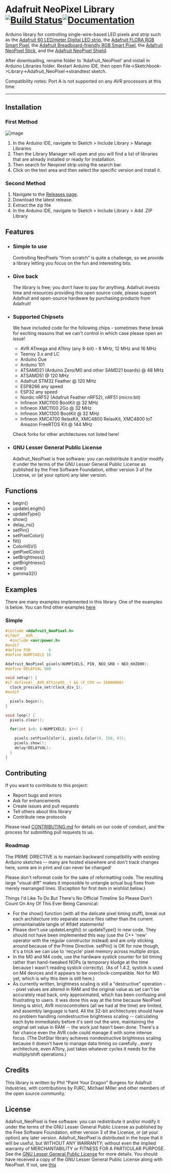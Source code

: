 # Adafruit NeoPixel Library [![Build Status](https://github.com/adafruit/Adafruit_NeoPixel/workflows/Arduino%20Library%20CI/badge.svg)](https://github.com/adafruit/Adafruit_NeoPixel/actions)[![Documentation](https://github.com/adafruit/ci-arduino/blob/master/assets/doxygen_badge.svg)](http://adafruit.github.io/Adafruit_NeoPixel/html/index.html)

Arduino library for controlling single-wire-based LED pixels and strip such as the [Adafruit 60 LED/meter Digital LED strip][strip], the [Adafruit FLORA RGB Smart Pixel][flora], the [Adafruit Breadboard-friendly RGB Smart Pixel][pixel], the [Adafruit NeoPixel Stick][stick], and the [Adafruit NeoPixel Shield][shield].

After downloading, rename folder to 'Adafruit_NeoPixel' and install in Arduino Libraries folder. Restart Arduino IDE, then open File->Sketchbook->Library->Adafruit_NeoPixel->strandtest sketch.

Compatibility notes: Port A is not supported on any AVR processors at this time

[flora]:  http://adafruit.com/products/1060
[strip]:  http://adafruit.com/products/1138
[pixel]:  http://adafruit.com/products/1312
[stick]:  http://adafruit.com/products/1426
[shield]: http://adafruit.com/products/1430

---

## Installation

### First Method

![image](https://user-images.githubusercontent.com/36513474/68967967-3e37f480-0803-11ea-91d9-601848c306ee.png)

1. In the Arduino IDE, navigate to Sketch > Include Library > Manage Libraries
1. Then the Library Manager will open and you will find a list of libraries that are already installed or ready for installation.
1. Then search for Neopixel strip using the search bar.
1. Click on the text area and then select the specific version and install it.

### Second Method

1. Navigate to the [Releases page](https://github.com/adafruit/Adafruit_NeoPixel/releases).
1. Download the latest release.
1. Extract the zip file
1. In the Arduino IDE, navigate to Sketch > Include Library > Add .ZIP Library

## Features

- ### Simple to use

  Controlling NeoPixels “from scratch” is quite a challenge, so we provide a library letting you focus on the fun and interesting bits.

- ### Give back

  The library is free; you don’t have to pay for anything. Adafruit invests time and resources providing this open source code, please support Adafruit and open-source hardware by purchasing products from Adafruit!

- ### Supported Chipsets

  We have included code for the following chips - sometimes these break for exciting reasons that we can't control in which case please open an issue!

  - AVR ATmega and ATtiny (any 8-bit) - 8 MHz, 12 MHz and 16 MHz
  - Teensy 3.x and LC
  - Arduino Due
  - Arduino 101
  - ATSAMD21 (Arduino Zero/M0 and other SAMD21 boards) @ 48 MHz
  - ATSAMD51 @ 120 MHz
  - Adafruit STM32 Feather @ 120 MHz
  - ESP8266 any speed
  - ESP32 any speed
  - Nordic nRF52 (Adafruit Feather nRF52), nRF51 (micro:bit)
  - Infineon XMC1100 BootKit @ 32 MHz
  - Infineon XMC1100 2Go @ 32 MHz
  - Infineon XMC1300 BootKit  @ 32 MHz
  - Infineon XMC4700 RelaxKit, XMC4800 RelaxKit, XMC4800 IoT Amazon FreeRTOS Kit @ 144 MHz

  Check forks for other architectures not listed here!

- ### GNU Lesser General Public License

  Adafruit_NeoPixel is free software: you can redistribute it and/or modify it under the terms of the GNU Lesser General Public License as published by the Free Software Foundation, either version 3 of the License, or (at your option) any later version.

## Functions

- begin()
- updateLength()
- updateType()
- show()
- delay_ns()
- setPin()
- setPixelColor()
- fill()
- ColorHSV()
- getPixelColor()
- setBrightness()
- getBrightness()
- clear()
- gamma32()

## Examples

There are many examples implemented in this library. One of the examples is below. You can find other examples [here](https://github.com/adafruit/Adafruit_NeoPixel/tree/master/examples)

### Simple

```Cpp
#include <Adafruit_NeoPixel.h>
#ifdef __AVR__
  #include <avr/power.h>
#endif
#define PIN        6
#define NUMPIXELS 16

Adafruit_NeoPixel pixels(NUMPIXELS, PIN, NEO_GRB + NEO_KHZ800);
#define DELAYVAL 500

void setup() {
#if defined(__AVR_ATtiny85__) && (F_CPU == 16000000)
  clock_prescale_set(clock_div_1);
#endif

  pixels.begin();
}

void loop() {
  pixels.clear();

  for(int i=0; i<NUMPIXELS; i++) {

    pixels.setPixelColor(i, pixels.Color(0, 150, 0));
    pixels.show();
    delay(DELAYVAL);
  }
}
```

## Contributing

If you want to contribute to this project:

- Report bugs and errors
- Ask for enhancements
- Create issues and pull requests
- Tell others about this library
- Contribute new protocols

Please read [CONTRIBUTING.md](https://github.com/adafruit/Adafruit_NeoPixel/blob/master/CONTRIBUTING.md) for details on our code of conduct, and the process for submitting pull requests to us.

### Roadmap

The PRIME DIRECTIVE is to maintain backward compatibility with existing Arduino sketches -- many are hosted elsewhere and don't track changes here, some are in print and can never be changed!

Please don't reformat code for the sake of reformatting code. The resulting large "visual diff" makes it impossible to untangle actual bug fixes from merely rearranged lines. (Exception for first item in wishlist below.)

Things I'd Like To Do But There's No Official Timeline So Please Don't Count On Any Of This Ever Being Canonical:

- For the show() function (with all the delicate pixel timing stuff), break out each architecture into separate source files rather than the current unmaintainable tangle of #ifdef statements!
- Please don't use updateLength() or updateType() in new code. They should not have been implemented this way (use the C++ 'new' operator with the regular constructor instead) and are only sticking around because of the Prime Directive. setPin() is OK for now though, it's a trick we can use to 'recycle' pixel memory across multiple strips.
- In the M0 and M4 code, use the hardware systick counter for bit timing rather than hand-tweaked NOPs (a temporary kludge at the time because I wasn't reading systick correctly). (As of 1.4.2, systick is used on M4 devices and it appears to be overclock-compatible. Not for M0 yet, which is why this item is still here.)
- As currently written, brightness scaling is still a "destructive" operation -- pixel values are altered in RAM and the original value as set can't be accurately read back, only approximated, which has been confusing and frustrating to users. It was done this way at the time because NeoPixel timing is strict, AVR microcontrollers (all we had at the time) are limited, and assembly language is hard. All the 32-bit architectures should have no problem handling nondestructive brightness scaling -- calculating each byte immediately before it's sent out the wire, maintaining the original set value in RAM -- the work just hasn't been done. There's a fair chance even the AVR code could manage it with some intense focus. (The DotStar library achieves nondestructive brightness scaling because it doesn't have to manage data timing so carefully...every architecture, even ATtiny, just takes whatever cycles it needs for the multiply/shift operations.)

## Credits

This library is written by Phil "Paint Your Dragon" Burgess for Adafruit Industries, with contributions by PJRC, Michael Miller and other members of the open source community.

## License

Adafruit_NeoPixel is free software: you can redistribute it and/or  modify it under the terms of the GNU Lesser General Public License as published by the Free Software Foundation, either version 3 of the License, or (at your option) any later version.
Adafruit_NeoPixel is distributed in the hope that it will be useful, but WITHOUT ANY WARRANTY; without even the implied warranty of MERCHANTABILITY or FITNESS FOR A PARTICULAR PURPOSE. See the [GNU Lesser General Public License](https://www.gnu.org/licenses/lgpl-3.0.en.html) for more details.
You should have received a copy of the GNU Lesser General Public License along with NeoPixel.  If not, see [this](https://www.gnu.org/licenses/)
